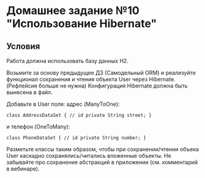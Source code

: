 # Домашнее задание №10 "Использование Hibernate"

## Условия
Работа должна использовать базу данных H2.

Возьмите за основу предыдущее ДЗ (Самодельный ORM)
и реализуйте функционал сохранения и чтения объекта User через Hibernate.
(Рефлейсия больше не нужна)
Конфигурация Hibernate должна быть вынесена в файл.

Добавьте в User поля:
адрес (ManyToOne):

`class AddressDataSet {
    // id
    private String street;
}`

и телефон (OneToMany):

`class PhoneDataSet {
    // id
    private String number;
}`

Разметьте классы таким образом, чтобы при сохранении/чтении объека User каскадно сохранялись/читались вложенные объекты.
Не забывайте про сохранение абстракций в приложении (см. комментарий в вебинаре). 